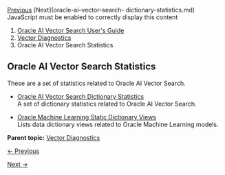 [Previous](vvector_partitions_index.md) [Next](oracle-ai-vector-search-
dictionary-statistics.md) JavaScript must be enabled to correctly display
this content

  1. [Oracle AI Vector Search User's Guide](index.md)
  2. [Vector Diagnostics](vector-diagnostics-node.md)
  3. Oracle AI Vector Search Statistics

## Oracle AI Vector Search Statistics

These are a set of statistics related to Oracle AI Vector Search.

  * [Oracle AI Vector Search Dictionary Statistics](oracle-ai-vector-search-dictionary-statistics.md)  
A set of dictionary statistics related to Oracle AI Vector Search.

  * [Oracle Machine Learning Static Dictionary Views](oracle-machine-learning-static-dictionary-views.md)  
Lists data dictionary views related to Oracle Machine Learning models.

**Parent topic:** [Vector Diagnostics](vector-diagnostics-node.md "AI Vector
Search includes several views, statistics, and parameters that can be used to
help understand how vector search is performing for your workload.")


[← Previous](vvector_partitions_index.md)

[Next →](oracle-ai-vector-search-dictionary-statistics.md)
